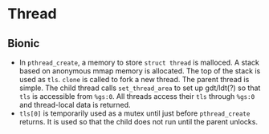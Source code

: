 Thread
======

## Bionic

- In `pthread_create`, a memory to store `struct thread` is malloced.  A stack
  based on anonymous mmap memory is allocated.  The top of the stack is used as
  `tls`.  `clone` is called to fork a new thread.  The parent thread is simple.
  The child thread calls `set_thread_area` to set up gdt/ldt(?) so that `tls` is
  accessible from `%gs:0`.  All threads access their `tls` through `%gs:0` and
  thread-local data is returned.
- `tls[0]` is temporarily used as a mutex until just before `pthread_create`
  returns.  It is used so that the child does not run until the parent unlocks.
